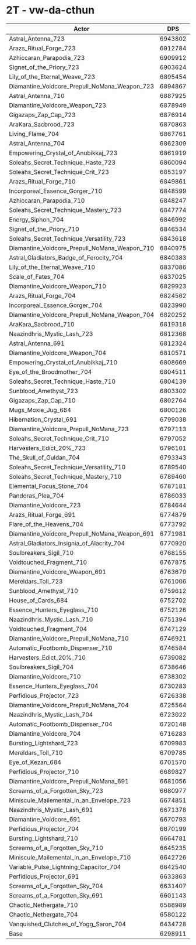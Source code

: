 # 2T - vw-da-cthun
| Actor | DPS | Increase |
|---|:---:|:---:|
|Astral_Antenna_723|6943802|10.24%|
|Arazs_Ritual_Forge_723|6912784|9.75%|
|Azhiccaran_Parapodia_723|6909912|9.70%|
|Signet_of_the_Priory_723|6903624|9.60%|
|Lily_of_the_Eternal_Weave_723|6895454|9.47%|
|Diamantine_Voidcore_Prepull_NoMana_Weapon_723|6894867|9.46%|
|Astral_Antenna_710|6887925|9.35%|
|Diamantine_Voidcore_Weapon_723|6878949|9.21%|
|Gigazaps_Zap_Cap_723|6876914|9.18%|
|AraKara_Sacbrood_723|6870863|9.08%|
|Living_Flame_704|6867761|9.03%|
|Astral_Antenna_704|6862309|8.94%|
|Empowering_Crystal_of_Anubikkaj_723|6861919|8.94%|
|Soleahs_Secret_Technique_Haste_723|6860094|8.91%|
|Soleahs_Secret_Technique_Crit_723|6853197|8.80%|
|Arazs_Ritual_Forge_710|6849861|8.75%|
|Incorporeal_Essence_Gorger_710|6848599|8.73%|
|Azhiccaran_Parapodia_710|6848247|8.72%|
|Soleahs_Secret_Technique_Mastery_723|6847774|8.71%|
|Energy_Siphon_704|6846992|8.70%|
|Signet_of_the_Priory_710|6846534|8.69%|
|Soleahs_Secret_Technique_Versatility_723|6843618|8.65%|
|Diamantine_Voidcore_Prepull_NoMana_Weapon_710|6840975|8.61%|
|Astral_Gladiators_Badge_of_Ferocity_704|6840383|8.60%|
|Lily_of_the_Eternal_Weave_710|6837086|8.54%|
|Scale_of_Fates_704|6837025|8.54%|
|Diamantine_Voidcore_Weapon_710|6829923|8.43%|
|Arazs_Ritual_Forge_704|6824562|8.35%|
|Incorporeal_Essence_Gorger_704|6823990|8.34%|
|Diamantine_Voidcore_Prepull_NoMana_Weapon_704|6820252|8.28%|
|AraKara_Sacbrood_710|6819318|8.26%|
|Naazindhris_Mystic_Lash_723|6812368|8.15%|
|Astral_Antenna_691|6812324|8.15%|
|Diamantine_Voidcore_Weapon_704|6810571|8.12%|
|Empowering_Crystal_of_Anubikkaj_710|6808669|8.09%|
|Eye_of_the_Broodmother_704|6804511|8.03%|
|Soleahs_Secret_Technique_Haste_710|6804139|8.02%|
|Sunblood_Amethyst_723|6803302|8.01%|
|Gigazaps_Zap_Cap_710|6802764|8.00%|
|Mugs_Moxie_Jug_684|6800126|7.96%|
|Hibernation_Crystal_691|6799038|7.94%|
|Diamantine_Voidcore_Prepull_NoMana_723|6797113|7.91%|
|Soleahs_Secret_Technique_Crit_710|6797052|7.91%|
|Harvesters_Edict_20%_723|6796101|7.89%|
|The_Skull_of_Guldan_704|6793343|7.85%|
|Soleahs_Secret_Technique_Versatility_710|6789540|7.79%|
|Soleahs_Secret_Technique_Mastery_710|6789460|7.79%|
|Elemental_Focus_Stone_704|6787181|7.75%|
|Pandoras_Plea_704|6786033|7.73%|
|Diamantine_Voidcore_723|6784644|7.71%|
|Arazs_Ritual_Forge_691|6774879|7.56%|
|Flare_of_the_Heavens_704|6773792|7.54%|
|Diamantine_Voidcore_Prepull_NoMana_Weapon_691|6771981|7.51%|
|Astral_Gladiators_Insignia_of_Alacrity_704|6770920|7.49%|
|Soulbreakers_Sigil_710|6768155|7.45%|
|Voidtouched_Fragment_710|6767875|7.45%|
|Diamantine_Voidcore_Weapon_691|6763679|7.38%|
|Mereldars_Toll_723|6761006|7.34%|
|Sunblood_Amethyst_710|6759612|7.31%|
|House_of_Cards_684|6752702|7.20%|
|Essence_Hunters_Eyeglass_710|6752126|7.20%|
|Naazindhris_Mystic_Lash_710|6751394|7.18%|
|Voidtouched_Fragment_704|6747129|7.12%|
|Diamantine_Voidcore_Prepull_NoMana_710|6746921|7.11%|
|Automatic_Footbomb_Dispenser_710|6746584|7.11%|
|Harvesters_Edict_20%_710|6739082|6.99%|
|Soulbreakers_Sigil_704|6738646|6.98%|
|Diamantine_Voidcore_710|6738302|6.98%|
|Essence_Hunters_Eyeglass_704|6730283|6.85%|
|Perfidious_Projector_723|6726338|6.79%|
|Diamantine_Voidcore_Prepull_NoMana_704|6725564|6.77%|
|Naazindhris_Mystic_Lash_704|6723022|6.73%|
|Automatic_Footbomb_Dispenser_704|6720148|6.69%|
|Diamantine_Voidcore_704|6716283|6.63%|
|Bursting_Lightshard_723|6709983|6.53%|
|Mereldars_Toll_710|6709785|6.52%|
|Eye_of_Kezan_684|6701570|6.39%|
|Perfidious_Projector_710|6689827|6.21%|
|Diamantine_Voidcore_Prepull_NoMana_691|6681056|6.07%|
|Screams_of_a_Forgotten_Sky_723|6680977|6.07%|
|Miniscule_Mailemental_in_an_Envelope_723|6674851|5.97%|
|Naazindhris_Mystic_Lash_691|6671378|5.91%|
|Diamantine_Voidcore_691|6670793|5.90%|
|Perfidious_Projector_704|6670199|5.89%|
|Bursting_Lightshard_710|6664781|5.81%|
|Screams_of_a_Forgotten_Sky_710|6645235|5.50%|
|Miniscule_Mailemental_in_an_Envelope_710|6642726|5.46%|
|Variable_Pulse_Lightning_Capacitor_704|6642540|5.46%|
|Perfidious_Projector_691|6633863|5.32%|
|Screams_of_a_Forgotten_Sky_704|6631407|5.28%|
|Screams_of_a_Forgotten_Sky_691|6601143|4.80%|
|Chaotic_Nethergate_710|6588989|4.61%|
|Chaotic_Nethergate_704|6580122|4.46%|
|Vanquished_Clutches_of_Yogg_Saron_704|6434728|2.16%|
|Base|6298911|0.00%|
